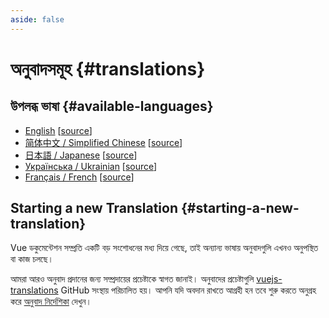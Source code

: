 ```yaml
---
aside: false
---
```


# অনুবাদসমূহ {#translations}

## উপলব্ধ ভাষা {#available-languages}

- [English](https://vuejs.org/) [[source](https://github.com/vuejs/docs)]
- [简体中文 / Simplified Chinese](https://cn.vuejs.org/) [[source](https://github.com/vuejs-translations/docs-zh-cn)]
- [日本語 / Japanese](https://ja.vuejs.org/) [[source](https://github.com/vuejs-translations/docs-ja)]
- [Українська / Ukrainian](https://ua.vuejs.org/) [[source](https://github.com/vuejs-translations/docs-uk)]
- [Français / French](https://fr.vuejs.org) [[source](https://github.com/vuejs-translations/docs-fr)]

<!-- ## Work in Progress Languages {#work-in-progress-languages} -->

## Starting a new Translation {#starting-a-new-translation}

Vue ডকুমেন্টেশন সম্প্রতি একটি বড় সংশোধনের মধ্য দিয়ে গেছে, তাই অন্যান্য ভাষায় অনুবাদগুলি এখনও অনুপস্থিত বা কাজ চলছে।

আমরা আরও অনুবাদ প্রদানের জন্য সম্প্রদায়ের প্রচেষ্টাকে স্বাগত জানাই। অনুবাদের প্রচেষ্টাগুলি [vuejs-translations](https://github.com/vuejs-translations/) GitHub সংস্থায় পরিচালিত হয়। আপনি যদি অবদান রাখতে আগ্রহী হন তবে শুরু করতে অনুগ্রহ করে [অনুবাদ নির্দেশিকা](https://github.com/vuejs-translations/guidelines/blob/main/README.md) দেখুন।
